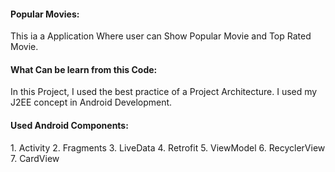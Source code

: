 <h4><b>Popular Movies:</b></h4>

This ia a Application Where user can Show Popular Movie and Top Rated Movie.


<h4><b>What Can be learn from this Code:</b></h4>
In this Project, I used the best practice of a Project Architecture. I used my J2EE concept in Android Development.





<h4><b>Used Android Components:</b></h4>
        1. Activity
        2. Fragments
        3. LiveData
        4. Retrofit
        5. ViewModel
        6. RecyclerView
        7. CardView


